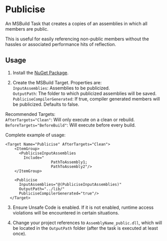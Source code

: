 # Publicise
An MSBuild Task that creates a copies of an assemblies in which all members are public.

This is useful for easily referencing non-public members without the hassles or associated performance hits of reflection.

## Usage

1. Install the [NuGet Package](https://www.nuget.org/packages/Aze.Publicise.MSBuild.Task/1.0.0).

2. Create the MSBuild Target.  Properties are:  
`InputAssemblies`: Assemblies to be publicized.  
`OutputPath`: The folder to which publicized assemblies will be saved.  
`PubliciseCompilerGenerated`: If true, compiler generated members will be publicized.  Defaults to false.  

 Recommended Targets:  
`AfterTargets="Clean"`: Will only execute on a clean or rebuild.  
`BeforeTargets="BeforeBuild"`: Will execute before every build.  

 Complete example of usage:
```
<Target Name="Publicise" AfterTargets="Clean">
    <ItemGroup>
      <PubliciseInputAssemblies
        Include="
					PathToAssembly1;
					PathToAssembly2"/>
    </ItemGroup>

    <Publicise
      InputAssemblies="@(PubliciseInputAssemblies)"
      OutputPath="../lib/"
      PubliciseCompilerGenerated="true"/>
  </Target>
```

3. Ensure Unsafe Code is enabled.  If it is not enabled, runtime access violations will be encountered in certain situations.

4. Change your project references to `AssemblyName_public.dll`, which will be located in the `OutputPath` folder (after the task is executed at least once).
